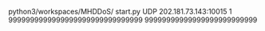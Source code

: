 python3/workspaces/MHDDoS/ start.py UDP 202.181.73.143:10015 1 9999999999999999999999999999999 99999999999999999999999999